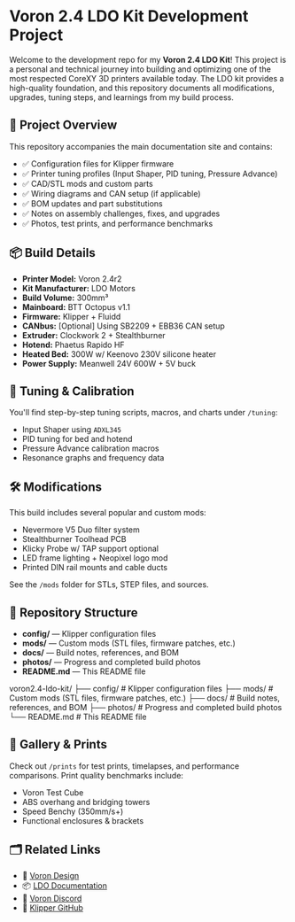# Voron 2.4 LDO Kit Development Project

Welcome to the development repo for my **Voron 2.4 LDO Kit**! This project is a personal and technical journey into building and optimizing one of the most respected CoreXY 3D printers available today. The LDO kit provides a high-quality foundation, and this repository documents all modifications, upgrades, tuning steps, and learnings from my build process.

## 🔧 Project Overview

This repository accompanies the main documentation site and contains:

- ✅ Configuration files for Klipper firmware
- ✅ Printer tuning profiles (Input Shaper, PID tuning, Pressure Advance)
- ✅ CAD/STL mods and custom parts
- ✅ Wiring diagrams and CAN setup (if applicable)
- ✅ BOM updates and part substitutions
- ✅ Notes on assembly challenges, fixes, and upgrades
- ✅ Photos, test prints, and performance benchmarks

## 📦 Build Details

- **Printer Model:** Voron 2.4r2
- **Kit Manufacturer:** LDO Motors
- **Build Volume:** 300mm³
- **Mainboard:** BTT Octopus v1.1
- **Firmware:** Klipper + Fluidd
- **CANbus:** [Optional] Using SB2209 + EBB36 CAN setup
- **Extruder:** Clockwork 2 + Stealthburner
- **Hotend:** Phaetus Rapido HF
- **Heated Bed:** 300W w/ Keenovo 230V silicone heater
- **Power Supply:** Meanwell 24V 600W + 5V buck

## 🧪 Tuning & Calibration

You'll find step-by-step tuning scripts, macros, and charts under `/tuning`:

- Input Shaper using `ADXL345`
- PID tuning for bed and hotend
- Pressure Advance calibration macros
- Resonance graphs and frequency data

## 🛠️ Modifications

This build includes several popular and custom mods:

- Nevermore V5 Duo filter system
- Stealthburner Toolhead PCB
- Klicky Probe w/ TAP support optional
- LED frame lighting + Neopixel logo mod
- Printed DIN rail mounts and cable ducts

See the `/mods` folder for STLs, STEP files, and sources.

## 📁 Repository Structure

- **config/** — Klipper configuration files  
- **mods/** — Custom mods (STL files, firmware patches, etc.)  
- **docs/** — Build notes, references, and BOM  
- **photos/** — Progress and completed build photos  
- **README.md** — This README file

voron2.4-ldo-kit/
├── config/ # Klipper configuration files
├── mods/ # Custom mods (STL files, firmware patches, etc.)
├── docs/ # Build notes, references, and BOM
├── photos/ # Progress and completed build photos
└── README.md # This README file

## 📸 Gallery & Prints

Check out `/prints` for test prints, timelapses, and performance comparisons. Print quality benchmarks include:

- Voron Test Cube
- ABS overhang and bridging towers
- Speed Benchy (350mm/s+)
- Functional enclosures & brackets

## 🗂️ Related Links

- 🔗 [Voron Design](https://vorondesign.com/)
- 📦 [LDO Documentation](https://docs.ldomotors.com/)
- 💬 [Voron Discord](https://discord.gg/voron)
- 🧠 [Klipper GitHub](https://github.com/Klipper3d/klipper)
